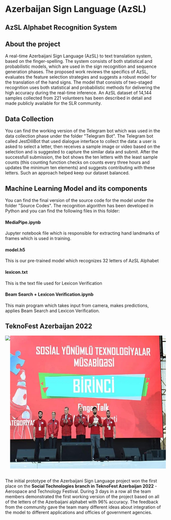# Azerbaijan Sign Language (AzSL)
## AzSL Alphabet Recognition System

<h2> About the project </h2>

<p>
A real-time Azerbaijani Sign Language (AzSL) to text translation system, based on the finger-spelling. The system consists of both statistical and probabilistic models, which are used in the sign recognition and sequence generation phases. The proposed work reviews the specifics of AzSL, evaluates the feature selection strategies and suggests a robust model for the translation of the hand signs. The model that consists of two-staged recognition uses both statistical and probabilistic methods for delivering the high accuracy during the real-time inference. An AzSL dataset of 14,144 samples collected from
221 volunteers has been described in detail and made publicly available for the SLR community.
</p>

<h2>Data Collection</h2>
You can find the working version of the Telegram bot which was used in the data collection phase under the folder "Telegram Bot". 
The Telegram bot called JestDiliBot that used dialogue interface to collect the data: a user is asked to select a letter, then receives a sample image or video based on the selection and is suggested to capture the similar data and submit. After the successfull submission, the bot shows the ten letters with the least sample counts (this counting function checks on counts every three hours and updates the minimum ten elements) and suggests contributing with these letters. Such an approach helped keep our dataset balanced.

<h2>Machine Learning Model and its components</h2>
You can find the final version of the source code for the model under the folder "Source Codes". The recognition algorithm has been developed in Python and you can find the following files in this folder:

<h4>MediaPipe.ipynb</h4> 
Jupyter notebook file which is responsible for extracting hand landmarks of frames which is used in training.

<h4>model.h5</h4>
This is our pre-trained model which recognizes 32 letters of AzSL Alphabet

<h4>lexicon.txt</h4>
This is the text file used for Lexicon Verification

<h4>Beam Search + Lexicon Verification.ipynb</h4>
This main program which takes input from camera, makes predictions, applies Beam Search and Lexicon Verification.


<h2>TeknoFest Azerbaijan 2022</h2>
<div style="display: flex; justify-content: space-between;">
  <img src="/images/Team.JPG" height="430" >
  <img src="/images/Stage.JPG" height="430" >
</div>
<br />

The initial prototype of the Azerbaijani Sign Language project won the first place on the <b>Social Technologies branch in TeknoFest Azerbaijan 2022</b> - Aerospace and Technology Festival. During 3 days in a row all the team members demonstrated the first working version of the project based on all of the letters of the Azerbaijani alphabet with 96% accuracy. The feedback from the community gave the team many different ideas about integration of the model to different applications and officies of government agencies.
